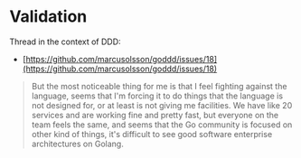 # Validation

Thread in the context of DDD:

* [https://github.com/marcusolsson/goddd/issues/18](https://github.com/marcusolsson/goddd/issues/18)

> But the most noticeable thing for me is that I feel fighting against the
> language, seems that I'm forcing it to do things that the language is not
> designed for, or at least is not giving me facilities. We have like 20
> services and are working fine and pretty fast, but everyone on the team feels
> the same, and seems that the Go community is focused on other kind of things,
> it's difficult to see good software enterprise architectures on Golang.